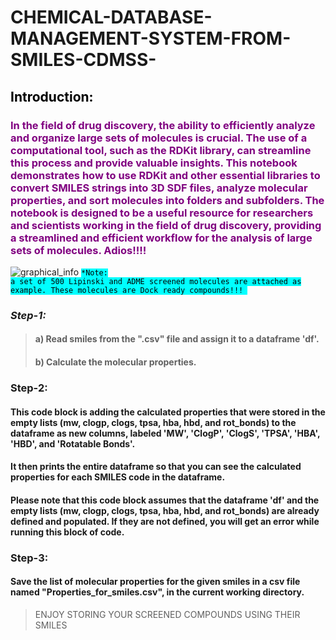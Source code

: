# CHEMICAL-DATABASE-MANAGEMENT-SYSTEM-FROM-SMILES-CDMSS-
## <span style="color:Black">Introduction: </span>
### <span style="color:purple"> In the field of drug discovery, the ability to efficiently analyze and organize large sets of molecules is crucial. The use of a computational tool, such as the RDKit library, can streamline this process and provide valuable insights. This notebook demonstrates how to use RDKit and other essential libraries to convert SMILES strings into 3D SDF files, analyze molecular properties, and sort molecules into folders and subfolders. The notebook is designed to be a useful resource for researchers and scientists working in the field of drug discovery, providing a streamlined and efficient workflow for the analysis of large sets of molecules. Adios!!!!</span>
![graphical_info](https://user-images.githubusercontent.com/45164491/213921484-d7221dff-fe04-40e4-be98-e4110a2c2b96.jpg)
<code style="background:cyan;color:black">*Note: a set of 500 Lipinski and ADME screened molecules are attached as example. These molecules are Dock ready compounds!!! </code>
### *Step-1:* 
> #### a) Read smiles from the **".csv"** file and assign it to a dataframe **'df'**.
> #### b) Calculate the molecular properties. 
### Step-2: 
#### This code block is adding the calculated properties that were stored in the empty lists (mw, clogp, clogs, tpsa, hba, hbd, and rot_bonds) to the dataframe as new columns, labeled 'MW', 'ClogP', 'ClogS', 'TPSA', 'HBA', 'HBD', and 'Rotatable Bonds'.
#### It then prints the entire dataframe so that you can see the calculated properties for each SMILES code in the dataframe.
#### Please note that this code block assumes that the dataframe 'df' and the empty lists (mw, clogp, clogs, tpsa, hba, hbd, and rot_bonds) are already defined and populated. If they are not defined, you will get an error while running this block of code.
### Step-3:
#### Save the list of molecular properties for the given smiles in a csv file named "Properties_for_smiles.csv", in the current working directory.
> ENJOY STORING YOUR SCREENED COMPOUNDS USING THEIR SMILES
